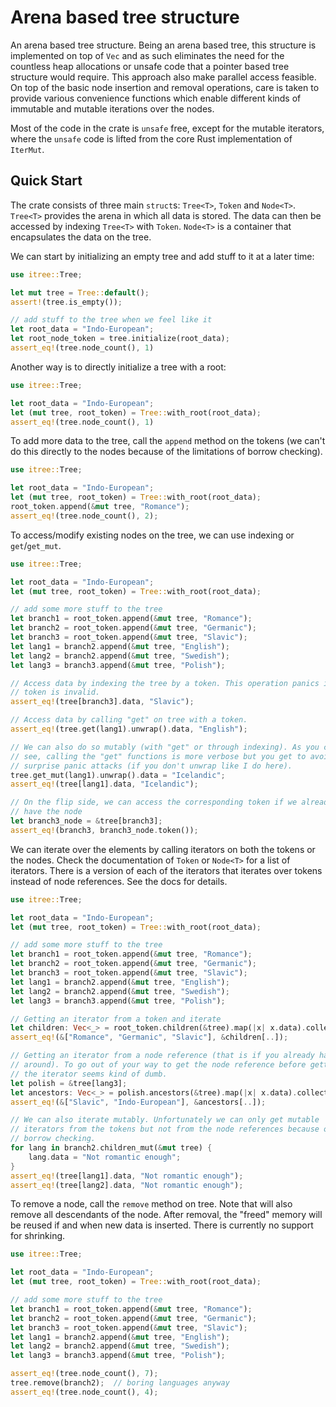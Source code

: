 # Arena based tree structure

An arena based tree structure. Being an arena based tree, this structure is
implemented on top of `Vec` and as such eliminates the need for the
countless heap allocations or unsafe code that a pointer based tree
structure would require. This approach also make parallel access feasible.
On top of the basic node insertion and removal operations, care is taken to
provide various convenience functions which enable different kinds of
immutable and mutable iterations over the nodes.

Most of the code in the crate is `unsafe` free, except for the mutable
iterators, where the `unsafe` code is lifted from the core Rust
implementation of `IterMut`.

## Quick Start

The crate consists of three main `struct`s: `Tree<T>`, `Token` and
`Node<T>`. `Tree<T>` provides the arena in which all data is stored.
The data can then be accessed by indexing `Tree<T>` with `Token`. `Node<T>`
is a container that encapsulates the data on the tree.

We can start by initializing an empty tree and add stuff to it at a later
time:
```rust
use itree::Tree;

let mut tree = Tree::default();
assert!(tree.is_empty());

// add stuff to the tree when we feel like it
let root_data = "Indo-European";
let root_node_token = tree.initialize(root_data);
assert_eq!(tree.node_count(), 1)
```

Another way is to directly initialize a tree with a root:
```rust
use itree::Tree;

let root_data = "Indo-European";
let (mut tree, root_token) = Tree::with_root(root_data);
assert_eq!(tree.node_count(), 1)
```

To add more data to the tree, call the `append` method on the tokens (we
can't do this directly to the nodes because of the limitations of borrow
checking).
```rust
use itree::Tree;

let root_data = "Indo-European";
let (mut tree, root_token) = Tree::with_root(root_data);
root_token.append(&mut tree, "Romance");
assert_eq!(tree.node_count(), 2);
```

To access/modify existing nodes on the tree, we can use indexing or
`get`/`get_mut`.
```rust
use itree::Tree;

let root_data = "Indo-European";
let (mut tree, root_token) = Tree::with_root(root_data);

// add some more stuff to the tree
let branch1 = root_token.append(&mut tree, "Romance");
let branch2 = root_token.append(&mut tree, "Germanic");
let branch3 = root_token.append(&mut tree, "Slavic");
let lang1 = branch2.append(&mut tree, "English");
let lang2 = branch2.append(&mut tree, "Swedish");
let lang3 = branch3.append(&mut tree, "Polish");

// Access data by indexing the tree by a token. This operation panics if the
// token is invalid.
assert_eq!(tree[branch3].data, "Slavic");

// Access data by calling "get" on tree with a token.
assert_eq!(tree.get(lang1).unwrap().data, "English");

// We can also do so mutably (with "get" or through indexing). As you can
// see, calling the "get" functions is more verbose but you get to avoid
// surprise panic attacks (if you don't unwrap like I do here).
tree.get_mut(lang1).unwrap().data = "Icelandic";
assert_eq!(tree[lang1].data, "Icelandic");

// On the flip side, we can access the corresponding token if we already
// have the node
let branch3_node = &tree[branch3];
assert_eq!(branch3, branch3_node.token());
```

We can iterate over the elements by calling iterators on both the tokens
or the nodes. Check the documentation of `Token` or `Node<T>` for a list
of iterators. There is a version of each of the iterators that iterates
over tokens instead of node references. See the docs for details.
```rust
use itree::Tree;

let root_data = "Indo-European";
let (mut tree, root_token) = Tree::with_root(root_data);

// add some more stuff to the tree
let branch1 = root_token.append(&mut tree, "Romance");
let branch2 = root_token.append(&mut tree, "Germanic");
let branch3 = root_token.append(&mut tree, "Slavic");
let lang1 = branch2.append(&mut tree, "English");
let lang2 = branch2.append(&mut tree, "Swedish");
let lang3 = branch3.append(&mut tree, "Polish");

// Getting an iterator from a token and iterate
let children: Vec<_> = root_token.children(&tree).map(|x| x.data).collect();
assert_eq!(&["Romance", "Germanic", "Slavic"], &children[..]);

// Getting an iterator from a node reference (that is if you already have it
// around). To go out of your way to get the node reference before getting
// the iterator seems kind of dumb.
let polish = &tree[lang3];
let ancestors: Vec<_> = polish.ancestors(&tree).map(|x| x.data).collect();
assert_eq!(&["Slavic", "Indo-European"], &ancestors[..]);

// We can also iterate mutably. Unfortunately we can only get mutable
// iterators from the tokens but not from the node references because of
// borrow checking.
for lang in branch2.children_mut(&mut tree) {
    lang.data = "Not romantic enough";
}
assert_eq!(tree[lang1].data, "Not romantic enough");
assert_eq!(tree[lang2].data, "Not romantic enough");
```

To remove a node, call the `remove` method on tree. Note that will also
remove all descendants of the node. After removal, the "freed" memory will
be reused if and when new data is inserted. There is currently no support
for shrinking.
```rust
use itree::Tree;

let root_data = "Indo-European";
let (mut tree, root_token) = Tree::with_root(root_data);

// add some more stuff to the tree
let branch1 = root_token.append(&mut tree, "Romance");
let branch2 = root_token.append(&mut tree, "Germanic");
let branch3 = root_token.append(&mut tree, "Slavic");
let lang1 = branch2.append(&mut tree, "English");
let lang2 = branch2.append(&mut tree, "Swedish");
let lang3 = branch3.append(&mut tree, "Polish");

assert_eq!(tree.node_count(), 7);
tree.remove(branch2);  // boring languages anyway
assert_eq!(tree.node_count(), 4);
```
